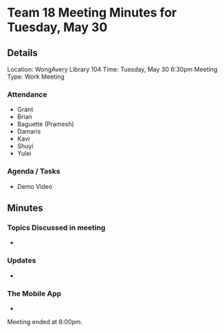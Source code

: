 # Team 18 Meeting Minutes for Tuesday, May 30

## Details

Location: WongAvery Library 104
Time: Tuesday, May 30 6:30pm
Meeting Type: Work Meeting

### Attendance

-   Grant
-   Brian
-   Baguette (Pramesh)
-   Damaris
-   Kavi
-   Shuyi
-   Yulei

### Agenda / Tasks

-   Demo Video

## Minutes

### Topics Discussed in meeting

-   

### Updates

-   

### The Mobile App

-   

Meeting ended at 8:00pm.

